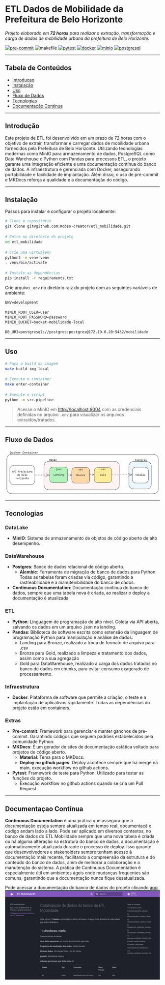 # ETL Dados de Mobilidade da Prefeitura de Belo Horizonte
*Projeto elaborado em **72 horas** para realizar a extração, transformação e carga de dados de mobilidade urbana da prefeitura de Belo Horizonte.*

[![pre-commit](https://img.shields.io/badge/pre--commit-enabled-brightgreen?logo=pre-commit)](https://github.com/pre-commit/pre-commit)
![makefile](https://img.shields.io/badge/makefile-enabled-brightgreen?logo=gmail&logoColor=blue)
[![pytest](https://img.shields.io/badge/pytest-enabled-brightgreen?logo=pytest&logoColor=yellow)](https://docs.pytest.org/en/7.4.x/)
[![docker](https://img.shields.io/badge/docker-enabled-brightgreen?logo=docker&logoColor=blue)](https://www.docker.com/)
[![minio](https://img.shields.io/badge/minio-enabled-brightgreen?logo=minio&logoColor=red)](https://min.io/)
[![postgresql](https://img.shields.io/badge/postgresql-enabled-brightgreen?logo=postgresql&logoColor=blue)](https://www.postgresql.org/)

---

## Tabela de Conteúdos

- [Introducao](#introdução)
- [Instalação](#instalação)
- [Uso](#uso)
- [Fluxo de Dados](#fluxo-de-dados)
- [Tecnologias](#tecnologias)
- [Documentação Contínua](#documentaçao-contínua)

___
## Introdução

Este projeto de ETL foi desenvolvido em um prazo de 72 horas com o objetivo de extrair, transformar e carregar
dados de mobilidade urbana fornecidos pela Prefeitura de Belo Horizonte. Utilizando tecnologias modernas como MinIO
para armazenamento de dados, PostgreSQL como Data Warehouse e Python com Pandas para processos ETL, o projeto garante
uma integração eficiente e uma documentação contínua do banco de dados. A infraestrutura é gerenciada com Docker,
assegurando portabilidade e facilidade de implantação. Além disso, o uso de pre-commit e MKDocs reforça a qualidade e a
documentação do código.


---

## Instalação

Passos para instalar e configurar o projeto localmente:

```bash
# Clone o repositório
git clone git@github.com:Robso-creator/etl_mobilidade.git

# Entre no diretório do projeto
cd etl_mobilidade

# Crie uma virtualenv
python3 -m venv venv
. venv/bin/activate

# Instale as dependências
pip install -r requirements.txt
```

Crie arquivo `.env` no diretório raiz do projeto com as seguintes variáveis de ambiente:

```env
ENV=development

MINIO_ROOT_USER=user
MINIO_ROOT_PASSWORD=password
MINIO_BUCKET=bucket-mobilidade-local

DB_URI=postgresql://postgres:postgres@172.19.0.20:5432/mobilidade
```

---

## Uso

```bash
# Faça a build da imagem
make build-img-local

# Execute o container
make enter-container

# Execute o script
python -m src.pipeline
```

> Acesse o MinIO em [http://localhost:9004](http://localhost:9004) com as credenciais definidas no arquivo `.env` para visualizar os arquivos extraídos/tratados.

---

## Fluxo de Dados

![img](src/assets/fluxograma.png)

---

## Tecnologias

### DataLake

- **MinIO**: Sistema de armazenamento de objetos de código aberto de alto desempenho.

### DataWarehouse

- **Postgres**: Banco de dados relacional de código aberto.
  - **Alembic**: Ferramenta de migração de banco de dados para Python. Todas as tabelas foram criadas via código, garantindo a rastreabilidade e a manutenibilidade do banco de dados.
- **Continuous Documentation**: Documentação contínua do banco de dados, sempre que uma tabela nova é criada, ao realizar o deploy a documentação é atualizada

### ETL

- **Python**: Linguagem de programação de alto nível. Coleta via API aberta, salvando os dados em um arquivo .json na landing.
- **Pandas**: Biblioteca de software escrita como extensão da linguagem de programação Python para manipulação e análise de dados.
    - Landing para Bronze, realizado a troca de formato de arquivo para .csv
    - Bronze para Gold, realizado a limpeza e tratamento dos dados, assim como a sua agregação
    - Gold para DataWarehouse, realizado a carga dos dados tratados no banco de dados em chunks, para evitar consumo exagerado de processamento.

### Infraestrutura

- **Docker**: Plataforma de software que permite a criação, o teste e a implantação de aplicativos rapidamente. Todas as dependências do projeto estão em containers.

### Extras

- **Pre-commit**: Framework para gerenciar e manter ganchos de pre-commit. Garantindo códigos que seguem padrões estabelecidos pela comunidade Python.
- **MKDocs**: É um gerador de sites de documentação estática voltado para projetos de código aberto.
  - **Material**: Tema para o MKDocs.
  - **Deploy no github pages**: Deploy acontece sempre que há merge na main, execução workflow no github actions.
- **Pytest**: Framework de teste para Python. Utilizado para testar as funções do projeto.
  - Execução workflow no github actions quando se cria um Pull Request.

___

## Documentaçao Contínua

**Continuous Documentation** é uma prática que assegura que a documentação esteja sempre atualizada em
tempo real, documentaçã e código andam lado a lado. Pode ser aplicado em diversos contextos, no banco de dados do ETL Mobilidade sempre que uma nova tabela é criada ou há alguma alteração na estrutura do banco de dados, a documentação é
automaticamente atualizada durante o processo de deploy. Isso garante que desenvolvedores e stakeholders sempre tenham
acesso à documentação mais recente, facilitando a compreensão da estrutura e do conteúdo do banco de dados, além de
melhorar a colaboração e a manutenção do sistema. A prática de Continuous Documentation é especialmente útil em
ambientes ágeis onde mudanças frequentes são comuns, garantindo que a documentação nunca fique desatualizada.

Pode acessar a documentação do banco de dados do projeto clicando [aqui](https://robso-creator.github.io/etl_mobilidade/data_catalog).
![Screenshot da Documentação](src/assets/screenshot_documentation.png)
